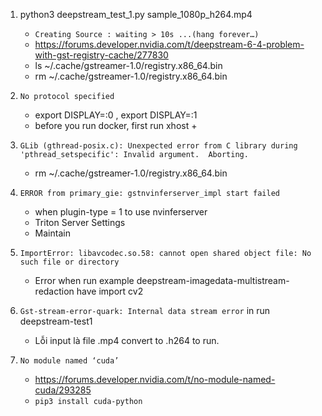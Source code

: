 1. python3 deepstream_test_1.py sample_1080p_h264.mp4 
   + `Creating Source : waiting > 10s ...(hang forever…)`
   + https://forums.developer.nvidia.com/t/deepstream-6-4-problem-with-gst-registry-cache/277830
   + ls ~/.cache/gstreamer-1.0/registry.x86_64.bin
   + rm ~/.cache/gstreamer-1.0/registry.x86_64.bin
2. `No protocol specified`
    +  export DISPLAY=:0 ,  export DISPLAY=:1 
    + before you run docker, first run xhost +
   
3. `GLib (gthread-posix.c): Unexpected error from C library during 'pthread_setspecific': Invalid argument.  Aborting.`
   + rm ~/.cache/gstreamer-1.0/registry.x86_64.bin
4. `ERROR from primary_gie: gstnvinferserver_impl start failed` 
   + when plugin-type = 1 to use nvinferserver 
   + Triton Server Settings 
   + Maintain
5. `ImportError: libavcodec.so.58: cannot open shared object file: No such file or directory`
   + Error when run example deepstream-imagedata-multistream-redaction have import cv2
6. `Gst-stream-error-quark: Internal data stream error` in run deepstream-test1
   + Lỗi input là file .mp4 convert to .h264 to run.

7. `No module named ‘cuda’`
   + https://forums.developer.nvidia.com/t/no-module-named-cuda/293285
   + `pip3 install cuda-python`
